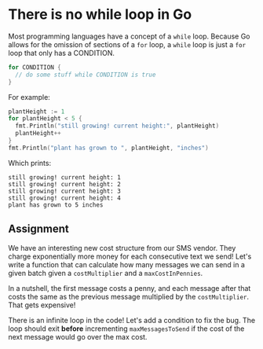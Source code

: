 # There is no while loop in Go

Most programming languages have a concept of a `while` loop. Because Go allows for the omission of sections of a `for` loop, a `while` loop is just a `for` loop that only has a CONDITION.

```go
for CONDITION {
  // do some stuff while CONDITION is true
}
```

For example:

```go
plantHeight := 1
for plantHeight < 5 {
  fmt.Println("still growing! current height:", plantHeight)
  plantHeight++
}
fmt.Println("plant has grown to ", plantHeight, "inches")
```

Which prints:

```text
still growing! current height: 1
still growing! current height: 2
still growing! current height: 3
still growing! current height: 4
plant has grown to 5 inches
```

## Assignment

We have an interesting new cost structure from our SMS vendor. They charge exponentially more money for each consecutive text we send! Let's write a function that can calculate how many messages we can send in a given batch given a `costMultiplier` and a `maxCostInPennies`.

In a nutshell, the first message costs a penny, and each message after that costs the same as the previous message multiplied by the `costMultiplier`. That gets expensive!

There is an infinite loop in the code! Let's add a condition to fix the bug. The loop should exit **before** incrementing `maxMessagesToSend` if the cost of the next message would go over the max cost.
